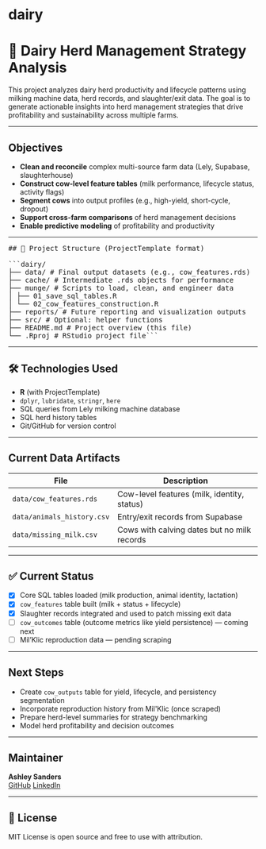 # dairy

# 🐄 Dairy Herd Management Strategy Analysis

This project analyzes dairy herd productivity and lifecycle patterns using milking machine data, herd records, and slaughter/exit data. The goal is to generate actionable insights into herd management strategies that drive profitability and sustainability across multiple farms.

---

## Objectives

- **Clean and reconcile** complex multi-source farm data (Lely, Supabase, slaughterhouse)
- **Construct cow-level feature tables** (milk performance, lifecycle status, activity flags)
- **Segment cows** into output profiles (e.g., high-yield, short-cycle, dropout)
- **Support cross-farm comparisons** of herd management decisions
- **Enable predictive modeling** of profitability and productivity

---

<pre>## 📁 Project Structure (ProjectTemplate format)

```dairy/
├── data/ # Final output datasets (e.g., cow_features.rds)
├── cache/ # Intermediate .rds objects for performance
├── munge/ # Scripts to load, clean, and engineer data
│ ├── 01_save_sql_tables.R
│ └── 02_cow_features_construction.R
├── reports/ # Future reporting and visualization outputs
├── src/ # Optional: helper functions
├── README.md # Project overview (this file)
└── .Rproj # RStudio project file```</pre>


---

## 🛠 Technologies Used

- **R** (with ProjectTemplate)
- `dplyr`, `lubridate`, `stringr`, `here`
- SQL queries from Lely milking machine database
- SQL herd history tables
- Git/GitHub for version control

---

## Current Data Artifacts

| File                        | Description                                   |
|-----------------------------|-----------------------------------------------|
| `data/cow_features.rds`     | Cow-level features (milk, identity, status)   |
| `data/animals_history.csv`  | Entry/exit records from Supabase              |
| `data/missing_milk.csv`     | Cows with calving dates but no milk records   |

---

## ✅ Current Status

- [x] Core SQL tables loaded (milk production, animal identity, lactation)
- [x] `cow_features` table built (milk + status + lifecycle)
- [x] Slaughter records integrated and used to patch missing exit data
- [ ] `cow_outcomes` table (outcome metrics like yield persistence) — coming next
- [ ] Mil’Klic reproduction data — pending scraping

---

## Next Steps

- Create `cow_outputs` table for yield, lifecycle, and persistency segmentation
- Incorporate reproduction history from Mil'Klic (once scraped)
- Prepare herd-level summaries for strategy benchmarking
- Model herd profitability and decision outcomes

---

## Maintainer

**Ashley Sanders**  
[GitHub](https://github.com/AshleySanders)  [LinkedIn](https://www.linkedin.com/in/ashleyrsanders/)

---

## 📜 License

MIT License is open source and free to use with attribution. 
